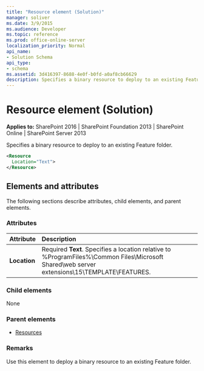 ```yaml
---
title: "Resource element (Solution)"
manager: soliver
ms.date: 3/9/2015
ms.audience: Developer
ms.topic: reference
ms.prod: office-online-server
localization_priority: Normal
api_name:
- Solution Schema
api_type:
- schema
ms.assetid: 3d416397-8688-4e0f-b0fd-a0af8cb66629
description: Specifies a binary resource to deploy to an existing Feature folder.
---
```


# Resource element (Solution)

**Applies to:** SharePoint 2016 | SharePoint Foundation 2013 | SharePoint Online | SharePoint Server 2013
  
Specifies a binary resource to deploy to an existing Feature folder.
  
```XML
<Resource
  Location="Text">
</Resource>
```

## Elements and attributes

The following sections describe attributes, child elements, and parent elements.

### Attributes

|**Attribute**|**Description**|
|:-----|:-----|
|**Location**  <br/> |Required **Text**. Specifies a location relative to %ProgramFiles%\Common Files\Microsoft Shared\web server extensions\15\TEMPLATE\FEATURES.  <br/> |
   
### Child elements

None
   
### Parent elements

- [Resources](resources-element-solution.md)
   
### Remarks

Use this element to deploy a binary resource to an existing Feature folder.
  

